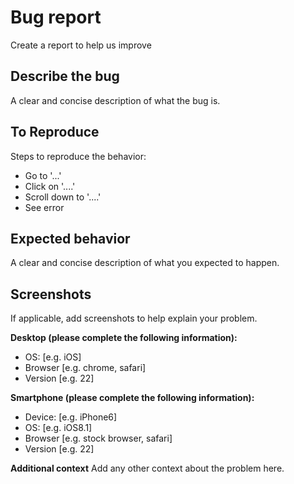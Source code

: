 

# Bug report
Create a report to help us improve

## Describe the bug

A clear and concise description of what the bug is.

## To Reproduce

Steps to reproduce the behavior:

-  Go to '...'
-  Click on '....'
-  Scroll down to '....'
-  See error

## Expected behavior

A clear and concise description of what you expected to happen.

## Screenshots

If applicable, add screenshots to help explain your problem.

**Desktop (please complete the following information):**
 -  OS: [e.g. iOS]
 -  Browser [e.g. chrome, safari]
 -  Version [e.g. 22]

**Smartphone (please complete the following information):**
 -  Device: [e.g. iPhone6]
 -  OS: [e.g. iOS8.1]
 -  Browser [e.g. stock browser, safari]
 -  Version [e.g. 22]

**Additional context**
Add any other context about the problem here.
